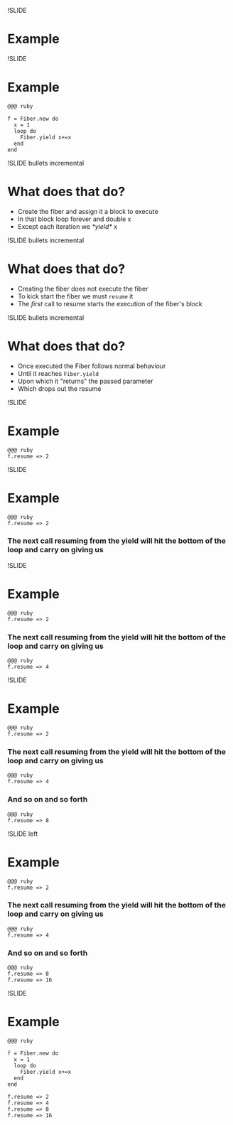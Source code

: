 !SLIDE
# Example #

!SLIDE
# Example #
    @@@ ruby

    f = Fiber.new do
      x = 1
      loop do
        Fiber.yield x+=x
      end
    end



!SLIDE bullets incremental
# What does that do? #

* Create the fiber and assign it a block to execute
* In that block loop forever and double x
* Except each iteration we *\*yield\** x

!SLIDE bullets incremental
# What does that do? #

 * Creating the fiber does not execute the fiber
 * To kick start the fiber we must `resume` it
 * The *first* call to resume starts the execution of the fiber's block

!SLIDE bullets incremental

# What does that do? #

 * Once executed the Fiber follows normal behaviour
 * Until it reaches `Fiber.yield`
 * Upon which it "returns" the passed parameter
 * Which drops out the resume

!SLIDE
# Example #
    
    @@@ ruby
    f.resume => 2

!SLIDE
# Example #

    @@@ ruby
    f.resume => 2
### The next call resuming from the yield will hit the bottom of the loop and carry on giving us

!SLIDE
# Example #

    @@@ ruby
    f.resume => 2
### The next call resuming from the yield will hit the bottom of the loop and carry on giving us
    @@@ ruby
    f.resume => 4

!SLIDE
# Example #

    @@@ ruby
    f.resume => 2
### The next call resuming from the yield will hit the bottom of the loop and carry on giving us
    @@@ ruby
    f.resume => 4
    
### And so on and so forth
  
    @@@ ruby
    f.resume => 8

!SLIDE left
# Example #

    @@@ ruby
    f.resume => 2
### The next call resuming from the yield will hit the bottom of the loop and carry on giving us
    @@@ ruby
    f.resume => 4
    
### And so on and so forth
  
    @@@ ruby
    f.resume => 8
    f.resume => 16

!SLIDE
# Example #
    @@@ ruby
    
    f = Fiber.new do
      x = 1
      loop do
        Fiber.yield x+=x
      end
    end
    
    f.resume => 2
    f.resume => 4
    f.resume => 8
    f.resume => 16